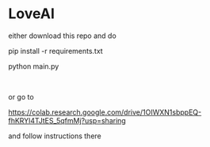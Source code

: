 # LoveAI

either download this repo and do 

pip install -r requirements.txt

python main.py


<br>


or go to

https://colab.research.google.com/drive/1OIWXN1sbppEQ-fhKRYl4TJtES_5qfmMj?usp=sharing

and follow instructions there